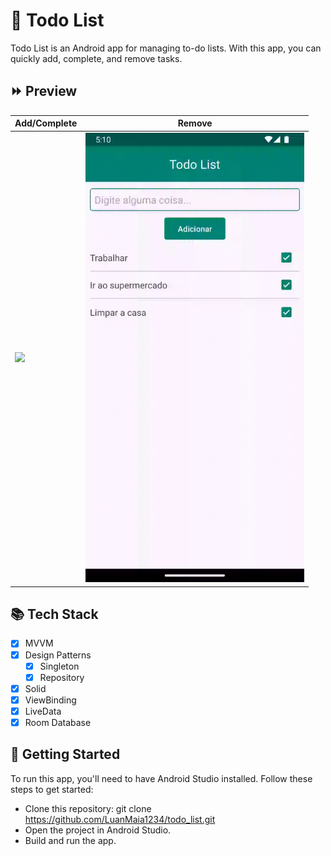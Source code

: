 # 📝 Todo List

Todo List is an Android app for managing to-do lists. With this app, you can quickly add, complete, and remove tasks.

## ⏩ Preview

Add/Complete  | Remove
------------- | -------------
<img src="https://github.com/LuanMaia1234/todo_list/blob/main/assets/preview/add_check_todo.gif" width="350"/> | <img src="https://github.com/LuanMaia1234/todo_list/blob/main/assets/preview/remove_todo.gif" width="350"/>

## 📚 Tech Stack

- [X] MVVM
- [X] Design Patterns
    - [X] Singleton
    - [X] Repository 
- [X] Solid
- [X] ViewBinding
- [X] LiveData
- [X] Room Database

## 🚀 Getting Started

To run this app, you'll need to have Android Studio installed. Follow these steps to get started:

 - Clone this repository: git clone https://github.com/LuanMaia1234/todo_list.git
 - Open the project in Android Studio.
 - Build and run the app.
